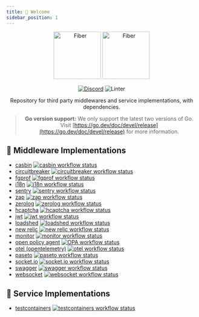 ```yaml
---
title: 👋 Welcome
sidebar_position: 1
---
```


<div align="center">
  <img height="125" alt="Fiber" src="https://raw.githubusercontent.com/gofiber/contrib/master/.github/logo-dark.svg#gh-dark-mode-only" />
  <img height="125" alt="Fiber" src="https://raw.githubusercontent.com/gofiber/contrib/master/.github/logo.svg#gh-light-mode-only" />
  <br />

[![Discord](https://img.shields.io/discord/704680098577514527?style=flat&label=%F0%9F%92%AC%20discord&color=00ACD7)](https://gofiber.io/discord)
![Linter](https://github.com/gofiber/contrib/workflows/Golangci%20Lint%20Check/badge.svg)

Repository for third party middlewares and service implementations, with dependencies.

> **Go version support:** We only support the latest two versions of Go. Visit [https://go.dev/doc/devel/release](https://go.dev/doc/devel/release) for more information.

</div>

## 📑 Middleware Implementations

* [casbin](./casbin/README.md) <a href="https://github.com/gofiber/contrib/actions?query=workflow%3A%22Test+Casbin%22"> <img src="https://img.shields.io/github/actions/workflow/status/gofiber/contrib/test-casbin.yml?branch=main&label=%F0%9F%A7%AA%20&style=flat&color=75C46B" alt="casbin workflow status" /> </a>
* [circuitbreaker](./circuitbreaker/README.md) <a href="https://github.com/gofiber/contrib/actions?query=workflow%3A%22Test+CircuitBreaker%22"> <img src="https://img.shields.io/github/actions/workflow/status/gofiber/contrib/test-circuitbreaker.yml?branch=main&label=%F0%9F%A7%AA%20&style=flat&color=75C46B" alt="circuitbreaker workflow status" /> </a>
* [fgprof](./fgprof/README.md) <a href="https://github.com/gofiber/contrib/actions?query=workflow%3A%22Test+Fgprof%22"> <img src="https://img.shields.io/github/actions/workflow/status/gofiber/contrib/test-fgprof.yml?branch=main&label=%F0%9F%A7%AA%20&style=flat&color=75C46B" alt="fgprof workflow status" /> </a>
* [i18n](./i18n/README.md) <a href="https://github.com/gofiber/contrib/actions?query=workflow%3A%22Test+i18n%22"> <img src="https://img.shields.io/github/actions/workflow/status/gofiber/contrib/test-i18n.yml?branch=main&label=%F0%9F%A7%AA%20&style=flat&color=75C46B" alt="i18n workflow status" /> </a>
* [sentry](./sentry/README.md) <a href="https://github.com/gofiber/contrib/actions?query=workflow%3A%22Test+sentry%22"> <img src="https://img.shields.io/github/actions/workflow/status/gofiber/contrib/test-sentry.yml?branch=main&label=%F0%9F%A7%AA%20&style=flat&color=75C46B" alt="sentry workflow status" /> </a>
* [zap](./zap/README.md) <a href="https://github.com/gofiber/contrib/actions?query=workflow%3A%22Test+zap%22"> <img src="https://img.shields.io/github/actions/workflow/status/gofiber/contrib/test-zap.yml?branch=main&label=%F0%9F%A7%AA%20&style=flat&color=75C46B" alt="zap workflow status" /> </a>
* [zerolog](./zerolog/README.md) <a href="https://github.com/gofiber/contrib/actions?query=workflow%3A%22Test+zerolog%22"> <img src="https://img.shields.io/github/actions/workflow/status/gofiber/contrib/test-zerolog.yml?branch=main&label=%F0%9F%A7%AA%20&style=flat&color=75C46B" alt="zerolog workflow status" /> </a>
* [hcaptcha](./hcaptcha/README.md) <a href="https://github.com/gofiber/contrib/actions?query=workflow%3A%22Test+hcaptcha%22"> <img src="https://img.shields.io/github/actions/workflow/status/gofiber/contrib/test-hcaptcha.yml?branch=main&label=%F0%9F%A7%AA%20&style=flat&color=75C46B" alt="hcaptcha workflow status" /> </a>
* [jwt](./jwt/README.md) <a href="https://github.com/gofiber/contrib/actions?query=workflow%3A%22Test+jwt%22"> <img src="https://img.shields.io/github/actions/workflow/status/gofiber/contrib/test-jwt.yml?branch=main&label=%F0%9F%A7%AA%20&style=flat&color=75C46B" alt="jwt workflow status" /> </a>
* [loadshed](./loadshed/README.md) <a href="https://github.com/gofiber/contrib/actions?query=workflow%3A%22Test+loadshed%22"> <img src="https://img.shields.io/github/actions/workflow/status/gofiber/contrib/test-loadshed.yml?branch=main&label=%F0%9F%A7%AA%20&style=flat&color=75C46B" alt="loadshed workflow status" /> </a>
* [new relic](./newrelic/README.md) <a href="https://github.com/gofiber/contrib/actions?query=workflow%3A%22Test+newrelic%22"> <img src="https://img.shields.io/github/actions/workflow/status/gofiber/contrib/test-newrelic.yml?branch=main&label=%F0%9F%A7%AA%20&style=flat&color=75C46B" alt="new relic workflow status" /> </a>
* [monitor](./monitor/README.md) <a href="https://github.com/gofiber/contrib/actions?query=workflow%3A%22Test+Monitor%22"> <img src="https://img.shields.io/github/actions/workflow/status/gofiber/contrib/test-monitor.yml?branch=main&label=%F0%9F%A7%AA%20&style=flat&color=75C46B" alt="monitor workflow status" /> </a>
* [open policy agent](./opa/README.md) <a href="https://github.com/gofiber/contrib/actions?query=workflow%3A%22Test+opa%22"> <img src="https://img.shields.io/github/actions/workflow/status/gofiber/contrib/test-opa.yml?branch=main&label=%F0%9F%A7%AA%20&style=flat&color=75C46B" alt="OPA workflow status" /> </a>
* [otel (opentelemetry)](./otel/README.md) <a href="https://github.com/gofiber/contrib/actions?query=workflow%3A%22Test+otel%22"> <img src="https://img.shields.io/github/actions/workflow/status/gofiber/contrib/test-otel.yml?branch=main&label=%F0%9F%A7%AA%20&style=flat&color=75C46B" alt="otel workflow status" /> </a>
* [paseto](./paseto/README.md) <a href="https://github.com/gofiber/contrib/actions?query=workflow%3A%22Test+paseto%22"> <img src="https://img.shields.io/github/actions/workflow/status/gofiber/contrib/test-paseto.yml?branch=main&label=%F0%9F%A7%AA%20&style=flat&color=75C46B" alt="paseto workflow status" /> </a>
* [socket.io](./socketio/README.md) <a href="https://github.com/gofiber/contrib/actions?query=workflow%3A%22Test+socketio%22"> <img src="https://img.shields.io/github/actions/workflow/status/gofiber/contrib/test-socketio.yml?branch=main&label=%F0%9F%A7%AA%20&style=flat&color=75C46B" alt="socket.io workflow status" /> </a>
* [swagger](./swagger/README.md) <a href="https://github.com/gofiber/contrib/actions?query=workflow%3A%22Test+swagger%22"> <img src="https://img.shields.io/github/actions/workflow/status/gofiber/contrib/test-swagger.yml?branch=main&label=%F0%9F%A7%AA%20&style=flat&color=75C46B" alt="swagger workflow status" /> </a>
* [websocket](./websocket/README.md) <a href="https://github.com/gofiber/contrib/actions?query=workflow%3A%22Test+websocket%22"> <img src="https://img.shields.io/github/actions/workflow/status/gofiber/contrib/test-websocket.yml?branch=main&label=%F0%9F%A7%AA%20&style=flat&color=75C46B" alt="websocket workflow status" /> </a>

## 🥡 Service Implementations

* [testcontainers](./testcontainers/README.md) <a href="https://github.com/gofiber/contrib/actions?query=workflow%3A%22Test+Testcontainers%22"> <img src="https://img.shields.io/github/actions/workflow/status/gofiber/contrib/test-testcontainers.yml?branch=main&label=%F0%9F%A7%AA%20&style=flat&color=75C46B" alt="testcontainers workflow status" /> </a>
